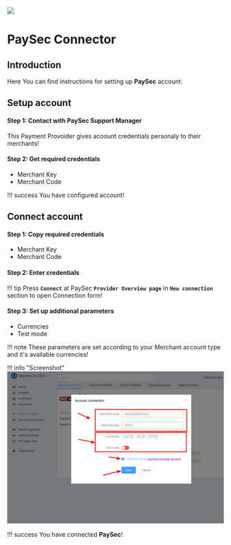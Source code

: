 <img src="https://static.openfintech.io/payment_providers/paysec/logo.svg?w=400" width="400px">

# PaySec Connector

## Introduction

Here You can find  instructions for setting up **PaySec**  account.

## Setup account

#### Step 1: Contact with PaySec Support Manager

This Payment Provoider gives acoount credentials personaly to their merchants!

#### Step 2: Get required credentials

-  Merchant Key
-  Merchant Code

!!! success
    You have configured account!




## Connect account

#### Step 1: Copy required credentials

-  Merchant Key
-  Merchant Code


#### Step 2: Enter credentials

!!! tip
    Press **`Connect`** at PaySec **`Provider Overview page`** in **`New connection`** section to open Connection form!


#### Step 3: Set up additional parameters 

-  Currencies
-  Test mode

!!! note
    These parameters are set according to your Merchant account type and it's available currencies!



!!! info "Screenshot"
    [![Connect](images/paysec_connect.png)](images/paysec_connect.png)


!!! success
    You have connected **PaySec**!
